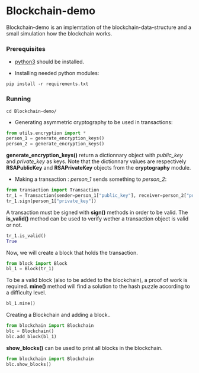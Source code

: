 # Blockchain-demo

Blockchain-demo is an implemtation of the blockchain-data-structure and a small simulation how the blockchain
works.

### Prerequisites

* [python3](https://www.python.org/) should be installed.

* Installing needed python modules:

```shell
pip install -r requirements.txt

```

### Running

```shell
cd Blockchain-demo/

```

* Generating asymmetric cryptography to be used in transactions:
```python
from utils.encryption import *
person_1 = generate_encryption_keys()
person_2 = generate_encryption_keys()

```
**generate_encryption_keys()** return a dictionnary object with *public_key* and *private_key* as keys.
Note that the dictionnary values are respectively **RSAPublicKey** and **RSAPrivateKey** objects from the **cryptography** module.


* Making a transaction : *person_1* sends something to *person_2*: 
```python
from transaction import Transaction
tr_1 = Transaction(sender=person_1["public_key"], receiver=person_2["public_key"], assets="SOMETHING")
tr_1.sign(person_1["private_key"])

```

A transaction must be signed with **sign()** methods in order to be valid.
The **is_valid()** method can be used to verify wether a transaction object is valid or not.
```python
tr_1.is_valid()
True

```

Now, we will create a block that holds the transaction.
```python
from block import Block
bl_1 = Block(tr_1)

```

To be a valid block (also to be added to the blockchain), a proof of work is required.
**mine()** method will find a solution to the hash puzzle according to a difficulty level.
```python
bl_1.mine()

```

Creating a Blockchain and adding a block..
```python
from blockchain import Blockchain
blc = Blockchain()
blc.add_block(bl_1)
```

**show_blocks()** can be used to print all blocks in the blockchain.
```python
from blockchain import Blockchain
blc.show_blocks()
```

